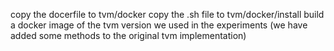 copy the docerfile to tvm/docker
copy the .sh file to tvm/docker/install
build a docker image of the tvm version we used in the experiments (we have added some methods to the original tvm implementation)
